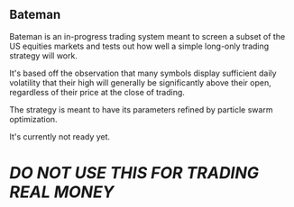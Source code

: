 Bateman
-------

Bateman is an in-progress trading system meant to screen a subset of the US equities markets and tests out how well a simple long-only trading strategy will work.

It's based off the observation that many symbols display sufficient daily volatility that their high will generally be significantly above their open, regardless of their price at the close of trading.

The strategy is meant to have its parameters refined by particle swarm optimization.

It's currently not ready yet.

*DO NOT USE THIS FOR TRADING REAL MONEY*
=======================================